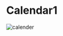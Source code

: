 # Calendar1
![calender](https://user-images.githubusercontent.com/18543478/38531453-7a3fc098-3c35-11e8-90af-400ddb18c930.png)
